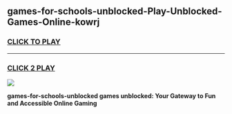
## games-for-schools-unblocked-Play-Unblocked-Games-Online-kowrj
<h3>
<a href="https://premium76.site?title=games-for-schools-unblocked&ref=24A">CLICK TO PLAY</a></h3>
<hr>

<h3>
<a href="https://premium76.site?title=games-for-schools-unblocked&ref=24A">CLICK 2 PLAY</a>
  
</h3>

<a href="https://premium76.site?title=games-for-schools-unblocked&ref=24A"><img src="https://clearcache.store/games.png"></a>


**games-for-schools-unblocked games unblocked: Your Gateway to Fun and Accessible Online Gaming**
